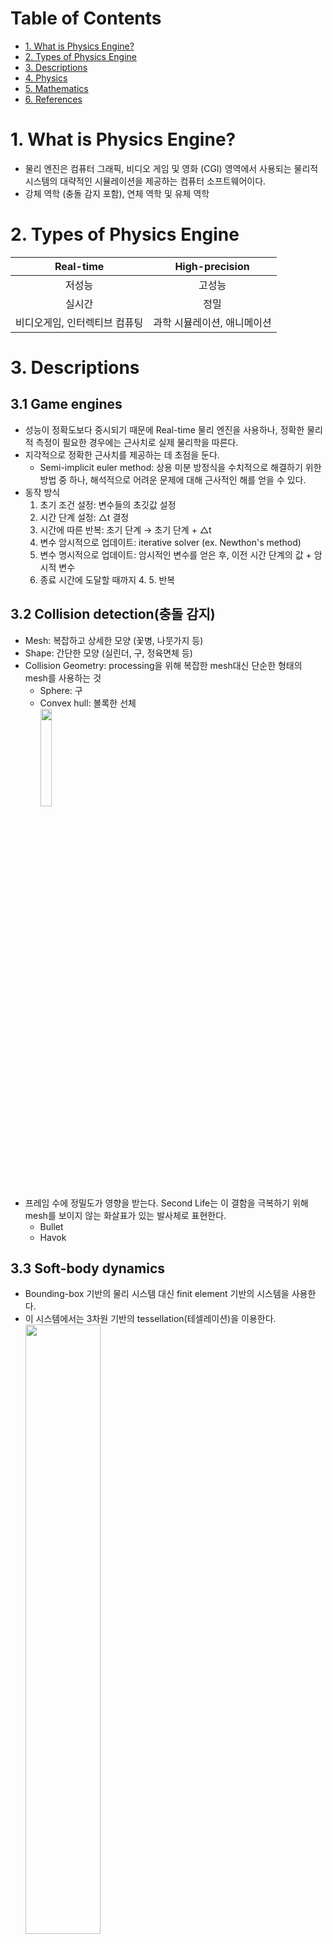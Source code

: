 # Table of Contents

- [1. What is Physics Engine?](#1-what-is-physics-engine)
- [2. Types of Physics Engine](#2-types-of-physics-engine)
- [3. Descriptions](#3-descriptions)
- [4. Physics](#4-physics)
- [5. Mathematics](#5-mathematics)
- [6. References](#6-references)


# 1. What is Physics Engine?
- 물리 엔진은 컴퓨터 그래픽, 비디오 게임 및 영화 (CGI) 영역에서 사용되는 물리적 시스템의 대략적인 시뮬레이션을 제공하는 컴퓨터 소프트웨어이다.
- 강체 역학 (충돌 감지 포함), 연체 역학 및 유체 역학


# 2. Types of Physics Engine

|    Real-time     | High-precision  |
| :--------------: | :-------------: |
|       저성능        |       고성능       |
|       실시간        |       정밀        |
| 비디오게임, 인터렉티브 컴퓨팅 | 과학 시뮬레이션, 애니메이션 |


# 3. Descriptions
## 3.1 Game engines
- 성능이 정확도보다 중시되기 때문에 Real-time 물리 엔진을 사용하나, 정확한 물리적 측정이 필요한 경우에는 근사치로 실제 물리학을 따른다.
- 지각적으로 정확한 근사치를 제공하는 데 초점을 둔다.
	- Semi-implicit euler method: 상용 미분 방정식을 수치적으로 해결하기 위한 방법 중 하나, 해석적으로 어려운 문제에 대해 근사적인 해를 얻을 수 있다.
- 동작 방식
	1. 초기 조건 설정: 변수들의 초깃값 설정
	2. 시간 단계 설정: △t 결정
	3. 시간에 따른 반복: 초기 단계 → 초기 단계 + △t
	4. 변수 암시적으로 업데이트: iterative solver (ex. Newthon's method)
	5. 변수 명시적으로 업데이트: 암시적인 변수를 얻은 후, 이전 시간 단계의 값 + 암시적 변수
	6. 종료 시간에 도달할 때까지 4. 5. 반복

## 3.2 Collision detection(충돌 감지)
- Mesh: 복잡하고 상세한 모양 (꽃병, 나뭇가지 등)
- Shape: 간단한 모양 (실린더, 구, 정육면체 등)
- Collision Geometry: processing을 위해 복잡한 mesh대신 단순한 형태의 mesh를 사용하는 것
	- Sphere: 구
	- Convex hull: 볼록한 선체 <br> <img src="https://upload.wikimedia.org/wikipedia/commons/thumb/8/8e/Extreme_points.svg/1024px-Extreme_points.svg.png" width="20%" height="20%"/>
- 프레임 수에 정밀도가 영향을 받는다. Second Life는 이 결함을 극복하기 위해 mesh를 보이지 않는 화살표가 있는 발사체로 표현한다.
	- Bullet
	- Havok

## 3.3 Soft-body dynamics
- Bounding-box 기반의 물리 시스템 대신 finit element 기반의 시스템을 사용한다.
- 이 시스템에서는 3차원 기반의 tessellation(테셀레이션)을 이용한다. <br/>
<img src="https://i.namu.wiki/i/2tNflvmSiAfsQSfDezK2Kv62alfrjbH2I1zFo4Lfu7SQGYJK1cX1ccRZZJMVbd4SzNwUnaq9A0NCAbBHedDtEcHOMkSlAOEjccmxRC9lmsRZ6YIqsih6xxstVFZub8sbpyG9kpKYR-pX6P96igZmOQ.webp" width="50%" height="50%"/><br/>
- Tessellation은 물리적 특성(toughness, platicity 등)을 가지고 있는 여러 개의 finite element로 구성된다. 예를 들어 3d 애니메이션에서 캐릭터를 모델링한 요소를 보면 복잡한 형태의 모양이 여러개의 단순한 모양으로 이루어져 있는것을 볼 수 있다.
- 이러한 특성상 높은  사양의 CPU혹은 GPU를 요구한다.
- 이 finite element들은 solver(솔버)에 의해 3D 객체의 stress(응력)을 모델링하는데 사용된다. 이 stress는 현실적인 물리적 파괴 또는 변형을 표현하는데 사용된다. 이 finite element의 개수가 늘어날 수록 더 정확한 물리 시뮬레이션이 가능하다.
- 이 3D객체의 시각적 표현은 CPU나 GPU 자체의 내부의 deformation shader(셰이더)를 통해 이루어진다.

## 3.4 Brownian motion(브라운 운동)
- 브라운 운동이란 액체나 기체 속에서 미소입자들이 불규칙하게 운동하는 현상을 말한다. 여기서는 실제 세계에서는 물체들이 실제로 미세하게 움직이고 있다는 것으로 이해하겠다.
- Game Physics에서는 모든 물체의 미세한 움직임을 항상 계산하기에는(jitter) CPU에 무리가 가기 때문에, 일정 시간 동안 특정 거리 이상 움직이지 않은 객체의 물리 계산을 비활성화하는데, 이를 "sleep", 즉 휴면 상태라고 한다.

## 3.5 Paradims
- Game Physics 시스템의 구성요소
	- Collision Detection/Collision Response: 충돌 감지 및 응답
	- Dynamics Simulation: 개체에 영향을 미치는 힘 해결
	- Fluid Simulation: 유체 시뮬레이션
	- Animation Control System: 애니메이션 제어 시스템
	- Asset Integration Tools: 통합 도구
- 물체의 물리적 시뮬레이션의 세 가지 주요 패러다임
	- Penalty Method: 상호작용을 일반적으로 질량-스프링 시스템으로 모델링하는 방법, 강체가 아닌 물체나 천막과 같은 유연한 구조물을 시뮬레이션할 때 주로 사용된다.
	- Constraint Based Methods: 물리적 법칙을 추정하는 제약 방정식을 해결하는 방법, 물체 간의 충돌, 관절 제약, 연결 제약 등을 고려하여 물리적 동작을 모델링할 때 주로 사용된다.
	- Impulse Based Methods: 물체 간의 충돌이나 상호작용에 충격을 적용하는 방법, 물체의 운동량, 에너지, 강체의 회전 등을 모델링할 때 주로 사용된다.
	- Hybrid Method: 위의 패러다임들의 측면을 결합한 방법, 정 상황에 따라 다양한 물리 시뮬레이션 요구사항을 충족시키기 위해 사용된다.

# 4. Physics

# 5. Methematics

# 6. References
- [Game physics - Wikipedia](https://en.wikipedia.org/wiki/Game_physics)
- 